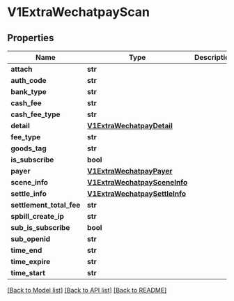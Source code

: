 # V1ExtraWechatpayScan

## Properties
Name | Type | Description | Notes
------------ | ------------- | ------------- | -------------
**attach** | **str** |  | [optional] 
**auth_code** | **str** |  | [optional] 
**bank_type** | **str** |  | [optional] 
**cash_fee** | **str** |  | [optional] 
**cash_fee_type** | **str** |  | [optional] 
**detail** | [**V1ExtraWechatpayDetail**](V1ExtraWechatpayDetail.md) |  | [optional] 
**fee_type** | **str** |  | [optional] 
**goods_tag** | **str** |  | [optional] 
**is_subscribe** | **bool** |  | [optional] 
**payer** | [**V1ExtraWechatpayPayer**](V1ExtraWechatpayPayer.md) |  | [optional] 
**scene_info** | [**V1ExtraWechatpaySceneInfo**](V1ExtraWechatpaySceneInfo.md) |  | [optional] 
**settle_info** | [**V1ExtraWechatpaySettleInfo**](V1ExtraWechatpaySettleInfo.md) |  | [optional] 
**settlement_total_fee** | **str** |  | [optional] 
**spbill_create_ip** | **str** |  | [optional] 
**sub_is_subscribe** | **bool** |  | [optional] 
**sub_openid** | **str** |  | [optional] 
**time_end** | **str** |  | [optional] 
**time_expire** | **str** |  | [optional] 
**time_start** | **str** |  | [optional] 

[[Back to Model list]](../README.md#documentation-for-models) [[Back to API list]](../README.md#documentation-for-api-endpoints) [[Back to README]](../README.md)


